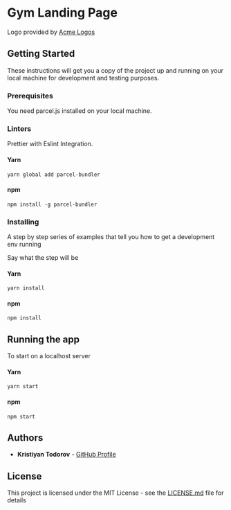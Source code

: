 # Gym Landing Page



Logo provided by [Acme Logos](http://acmelogos.com/)

## Getting Started

These instructions will get you a copy of the project up and running on your local machine for development and testing purposes.

### Prerequisites

You need parcel.js installed on your local machine.

### Linters

Prettier with Eslint Integration.

#### Yarn

```
yarn global add parcel-bundler
```

#### npm

```
npm install -g parcel-bundler
```

### Installing

A step by step series of examples that tell you how to get a development env running

Say what the step will be

#### Yarn

```
yarn install
```

#### npm

```
npm install
```

## Running the app

To start on a localhost server

#### Yarn

```
yarn start
```

#### npm

```
npm start
```

## Authors

- **Kristiyan Todorov** - [GitHub Profile](https://github.com/krisScript)

## License

This project is licensed under the MIT License - see the [LICENSE.md](LICENSE.md) file for details

